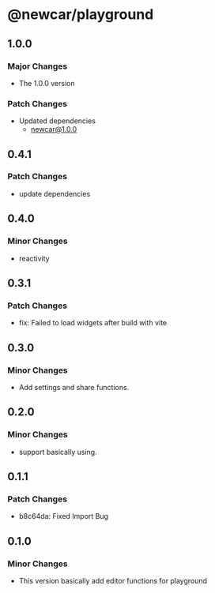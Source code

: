 # @newcar/playground

## 1.0.0

### Major Changes

- The 1.0.0 version

### Patch Changes

- Updated dependencies
  - newcar@1.0.0

## 0.4.1

### Patch Changes

- update dependencies

## 0.4.0

### Minor Changes

- reactivity

## 0.3.1

### Patch Changes

- fix: Failed to load widgets after build with vite

## 0.3.0

### Minor Changes

- Add settings and share functions.

## 0.2.0

### Minor Changes

- support basically using.

## 0.1.1

### Patch Changes

- b8c64da: Fixed Import Bug

## 0.1.0

### Minor Changes

- This version basically add editor functions for playground
